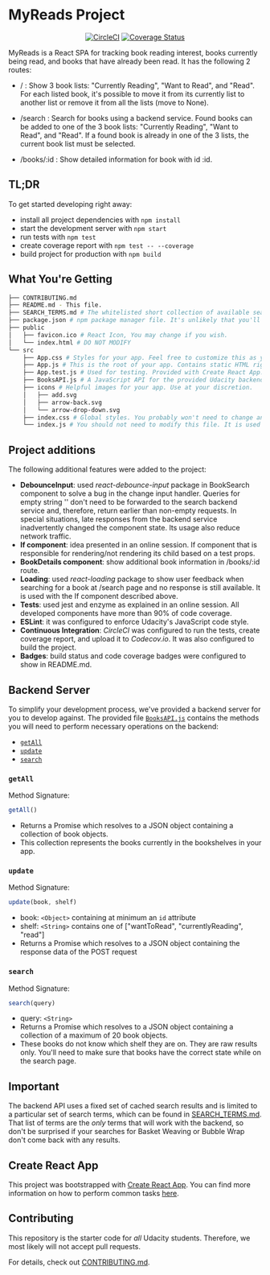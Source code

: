 # MyReads Project

<div align="center">

[![CircleCI](https://img.shields.io/circleci/project/github/joaobertacchi/reactnd-project-myreads-starter/master.svg)](https://circleci.com/gh/joaobertacchi/workflows/reactnd-project-myreads-starter/tree/master)
[![Coverage Status](https://img.shields.io/codecov/c/github/joaobertacchi/reactnd-project-myreads-starter/master.svg)](https://codecov.io/gh/joaobertacchi/reactnd-project-myreads-starter/branch/master)

</div>

MyReads is a React SPA for tracking book reading interest, books currently being read, and books that have already been read. It has the following 2 routes:

* / : Show 3 book lists: "Currently Reading", "Want to Read", and "Read". For each listed book, it's possible to move it from its currently list to another list or remove it from all the lists (move to None).

* /search : Search for books using a backend service. Found books can be added to one of the 3 book lists: "Currently Reading", "Want to Read", and "Read". If a found book is already in one of the 3 lists, the current book list must be selected.

* /books/:id : Show detailed information for book with id :id.

## TL;DR

To get started developing right away:

* install all project dependencies with `npm install`
* start the development server with `npm start`
* run tests with `npm test`
* create coverage report with `npm test -- --coverage`
* build project for production with `npm build`

## What You're Getting
```bash
├── CONTRIBUTING.md
├── README.md - This file.
├── SEARCH_TERMS.md # The whitelisted short collection of available search terms for you to use with your app.
├── package.json # npm package manager file. It's unlikely that you'll need to modify this.
├── public
│   ├── favicon.ico # React Icon, You may change if you wish.
│   └── index.html # DO NOT MODIFY
└── src
    ├── App.css # Styles for your app. Feel free to customize this as you desire.
    ├── App.js # This is the root of your app. Contains static HTML right now.
    ├── App.test.js # Used for testing. Provided with Create React App. Testing is encouraged, but not required.
    ├── BooksAPI.js # A JavaScript API for the provided Udacity backend. Instructions for the methods are below.
    ├── icons # Helpful images for your app. Use at your discretion.
    │   ├── add.svg
    │   ├── arrow-back.svg
    │   └── arrow-drop-down.svg
    ├── index.css # Global styles. You probably won't need to change anything here.
    └── index.js # You should not need to modify this file. It is used for DOM rendering only.
```

## Project additions

The following additional features were added to the project:

* **DebounceInput**: used *react-debounce-input* package in BookSearch component to solve a bug in the change input handler. Queries for empty string '' don't need to be forwarded to the search backend service and, therefore, return earlier than non-empty requests. In special situations, late responses from the backend service inadvertently changed the component state. Its usage also reduce network traffic.
* **If component**: idea presented in an online session. If component that is responsible for rendering/not rendering its child based on a test props.
* **BookDetails component**: show additional book information in /books/:id route.
* **Loading**: used *react-loading* package to show user feedback when searching for a book at /search page and no response is still available. It is used with the If component described above.
* **Tests**: used jest and enzyme as explained in an online session. All developed components have more than 90% of code coverage.
* **ESLint**: it was configured to enforce Udacity's JavaScript code style.
* **Continuous Integration**: *CircleCI* was configured to run the tests, create coverage report, and upload it to *Codecov.io*. It was also configured to build the project.
* **Badges**: build status and code coverage badges were configured to show in README.md.

## Backend Server

To simplify your development process, we've provided a backend server for you to develop against. The provided file [`BooksAPI.js`](src/BooksAPI.js) contains the methods you will need to perform necessary operations on the backend:

* [`getAll`](#getall)
* [`update`](#update)
* [`search`](#search)

### `getAll`

Method Signature:

```js
getAll()
```

* Returns a Promise which resolves to a JSON object containing a collection of book objects.
* This collection represents the books currently in the bookshelves in your app.

### `update`

Method Signature:

```js
update(book, shelf)
```

* book: `<Object>` containing at minimum an `id` attribute
* shelf: `<String>` contains one of ["wantToRead", "currentlyReading", "read"]
* Returns a Promise which resolves to a JSON object containing the response data of the POST request

### `search`

Method Signature:

```js
search(query)
```

* query: `<String>`
* Returns a Promise which resolves to a JSON object containing a collection of a maximum of 20 book objects.
* These books do not know which shelf they are on. They are raw results only. You'll need to make sure that books have the correct state while on the search page.

## Important
The backend API uses a fixed set of cached search results and is limited to a particular set of search terms, which can be found in [SEARCH_TERMS.md](SEARCH_TERMS.md). That list of terms are the _only_ terms that will work with the backend, so don't be surprised if your searches for Basket Weaving or Bubble Wrap don't come back with any results.

## Create React App

This project was bootstrapped with [Create React App](https://github.com/facebookincubator/create-react-app). You can find more information on how to perform common tasks [here](https://github.com/facebookincubator/create-react-app/blob/master/packages/react-scripts/template/README.md).

## Contributing

This repository is the starter code for _all_ Udacity students. Therefore, we most likely will not accept pull requests.

For details, check out [CONTRIBUTING.md](CONTRIBUTING.md).
